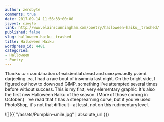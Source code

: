 ```yaml
---
author: zerobyte
comments: true
date: 2017-09-14 11:56:33+00:00
layout: single
link: http://www.elainecunningham.com/poetry/halloween-haiku__trashed/
published: false
slug: halloween-haiku__trashed
title: Halloween Haiku
wordpress_id: 4481
categories:
- Halloween
- Poetry
---
```


Thanks to a combination of existential dread and unexpectedly potent darjeeling tea, I had a rare bout of insomnia last night. On the bright side, I figured out how to download GIMP, something I've attempted several times before without success. This is my first, very elementary graphic. It's also the first new Halloween Haiku of the season. (More of those coming in October.)  I've read that it has a steep learning curve, but if you've used PhotoShop, it's not that difficult--at least, not on this rudimentary level.

![]({{ "/assets/Pumpkin-smile.jpg" | absolute_url }})
